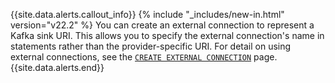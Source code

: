 {{site.data.alerts.callout_info}}
{% include "_includes/new-in.html" version="v22.2" %} You can create an external connection to represent a Kafka sink URI. This allows you to specify the external connection's name in statements rather than the provider-specific URI. For detail on using external connections, see the [`CREATE EXTERNAL CONNECTION`](create-external-connection.html) page.
{{site.data.alerts.end}}